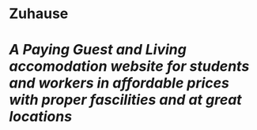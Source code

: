 # Zuhause

# _A Paying Guest and Living accomodation website for students and workers in affordable prices with proper fascilities and at great locations_  
